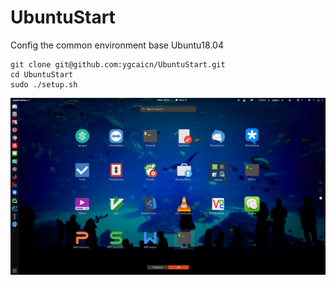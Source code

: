# UbuntuStart
Config the common environment base Ubuntu18.04

```shell
git clone git@github.com:ygcaicn/UbuntuStart.git
cd UbuntuStart
sudo ./setup.sh
```

![](https://github.com/ygcaicn/UbuntuStart/raw/master/Screenshot%20from%202018-11-19%2016-11-22.png)
